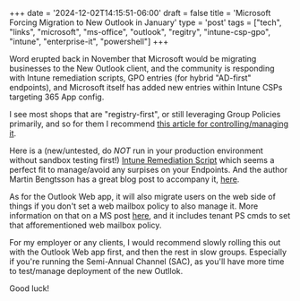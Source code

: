 +++
date = '2024-12-02T14:15:51-06:00'
draft = false
title = 'Microsoft Forcing Migration to New Outlook in January'
type = 'post'
tags = ["tech", "links", "microsoft", "ms-office", "outlook", "regitry", "intune-csp-gpo", "intune", "enterprise-it", "powershell"]
+++

 <style>
        .truncate {
            width: 300px; /* Set the desired width */
            white-space: nowrap;
            overflow: hidden;
            text-overflow: ellipsis;
        }
        .truncate a {
            text-decoration: none;
            color: blue;
        }
</style>

Word erupted back in November that Microsoft would be migrating businesses to the New Outlook client, and the community is responding with Intune remediation scripts, GPO entries (for hybrid "AD-first" endpoints), and Microsoft itself has added new entries within Intune CSPs targeting 365 App config.  <br />

I see most shops that are "registry-first", or still leveraging Group Policies primarily, and so for them I recommend [this article for controlling/managing it](https://borncity.com/win/2024/11/08/migration-from-outlook-classic-to-new-outlook-starts-for-business-customers-at-the-beginning-of-2025/).  <br />


Here is a (new/untested, do *NOT* run in your production environment without sandbox testing first!) [Intune Remediation Script](https://github.com/imabdk/Proactive-Remediations/blob/main/Detect-Remediate-Disable-Prevent-New-Outlook.ps1) which seems a perfect fit to manage/avoid any surpises on your Endpoints.  And the author Martin Bengtsson has a great blog post to accompany it, <a href="https://www.imab.dk/prevent-users-from-switching-and-migrating-to-new-outlook-using-powershell-and-microsoft-intune/">here</a>.<br />

As for the Outlook Web app, it will also migrate users on the web side of things if you don't set a web mailbox policy to also manage it.  More information on that on a MS post [here](https://learn.microsoft.com/en-us/exchange/clients-and-mobile-in-exchange-online/outlook-on-the-web/enable-disable-employee-access-new-outlook#use-outlook-on-the-web-mailbox-policies-to-enable-or-disable-the-new-outlook-for-windows-for-multiple-mailboxes), and it includes tenant PS cmds to set that afforementioned web mailbox policy.  <br />

For my employer or any clients, I would recommend slowly rolling this out with the Outlook Web app first, and then the rest in slow groups.  Especially if you're running the Semi-Annual Channel (SAC), as you'll have more time to test/manage deployment of the new Outllok.<br />

Good luck!